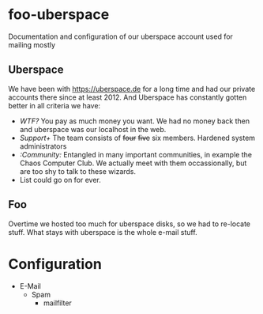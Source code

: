 # foo-uberspace
Documentation and configuration of our uberspace account used for mailing mostly

## Uberspace 
We have been with https://uberspace.de for a long time and had our private accounts there since at least 2012. And Uberspace has constantly gotten better in all criteria we have:
* _WTF?_ You pay as much money you want. We had no money back then and uberspace was our localhost in the web.
* _Support+_ The team consists of ~~four~~ ~~five~~ six members. Hardened system administrators
* _:Community:_ Entangled in many important communities, in example the Chaos Computer Club. We actually meet with them occassionally, but are too shy to talk to these wizards. 
* List could go on for ever.

## Foo
Overtime we hosted too much for uberspace disks, so we had to re-locate stuff. What stays with uberspace is the whole e-mail stuff. 

# Configuration
* E-Mail
  * Spam
    * mailfilter
